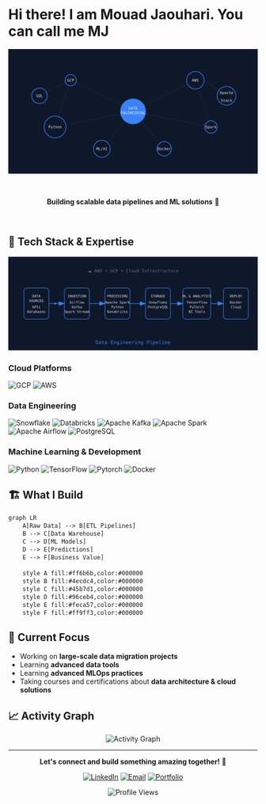 # Hi there! I am Mouad Jaouhari. You can call me MJ

<div align="center">
  
  ![Skills Constellation](./skills-constellation.svg)
  
  <br/>
  
  **Building scalable data pipelines and ML solutions** 🚀
  
  <br/>
  
</div>

## 🔧 Tech Stack & Expertise

<div align="center">
  
  ![Data Pipeline](./data-pipeline-flow.svg)
  
</div>

### Cloud Platforms
![GCP](https://img.shields.io/badge/Google_Cloud-4285F4?style=for-the-badge&logo=google-cloud&logoColor=white)
![AWS](https://img.shields.io/badge/Amazon_AWS-FF9900?style=for-the-badge&logo=amazon-aws&logoColor=white)

### Data Engineering
![Snowflake](https://img.shields.io/badge/Snowflake-29B5E8?style=for-the-badge&logo=snowflake&logoColor=white)
![Databricks](https://img.shields.io/badge/Databricks-FF3621?style=for-the-badge&logo=databricks&logoColor=white)
![Apache Kafka](https://img.shields.io/badge/Apache_Kafka-231F20?style=for-the-badge&logo=apache-kafka&logoColor=white)
![Apache Spark](https://img.shields.io/badge/Apache_Spark-E25A1C?style=for-the-badge&logo=apache-spark&logoColor=white)
![Apache Airflow](https://img.shields.io/badge/Apache_Airflow-017CEE?style=for-the-badge&logo=apache-airflow&logoColor=white)
![PostgreSQL](https://img.shields.io/badge/PostgreSQL-316192?style=for-the-badge&logo=postgresql&logoColor=white)

### Machine Learning & Development
![Python](https://img.shields.io/badge/Python-FFD43B?style=for-the-badge&logo=python&logoColor=blue)
![TensorFlow](https://img.shields.io/badge/TensorFlow-FF6F00?style=for-the-badge&logo=tensorflow&logoColor=white)
![Pytorch](https://img.shields.io/badge/PyTorch-EE4C2C?style=for-the-badge&logo=pytorch&logoColor=white)
![Docker](https://img.shields.io/badge/Docker-2CA5E0?style=for-the-badge&logo=docker&logoColor=white)


## 🏗️ What I Build

```mermaid
graph LR
    A[Raw Data] --> B[ETL Pipelines]
    B --> C[Data Warehouse]
    C --> D[ML Models]
    D --> E[Predictions]
    E --> F[Business Value]
    
    style A fill:#ff6b6b,color:#000000
    style B fill:#4ecdc4,color:#000000
    style C fill:#45b7d1,color:#000000
    style D fill:#96ceb4,color:#000000
    style E fill:#feca57,color:#000000
    style F fill:#ff9ff3,color:#000000
```

## 🚀 Current Focus

- Working on **large-scale data migration projects**
- Learning **advanced data tools**
- Learning **advanced MLOps practices**
- Taking courses and certifications about **data architecture & cloud solutions**

## 📈 Activity Graph

<div align="center">
  
  ![Activity Graph](https://github-readme-activity-graph.vercel.app/graph?username=mouadja02&theme=tokyo-night&area=true&hide_border=true)
  
</div>

---

<div align="center">
  
  **Let's connect and build something amazing together!** 🚀
  
  [![LinkedIn](https://img.shields.io/badge/LinkedIn-0077B5?style=for-the-badge&logo=linkedin&logoColor=white)](https://www.linkedin.com/in/j-mouad)
  [![Email](https://img.shields.io/badge/Email-D14836?style=for-the-badge&logo=gmail&logoColor=white)](mailto:mouad.jaouhari@bordeaux-inp.fr)
  [![Portfolio](https://img.shields.io/badge/Portfolio-000000?style=for-the-badge&logo=About.me&logoColor=white)](https://mouadja02.github.io/MJEngi/)
  
  ![Profile Views](https://komarev.com/ghpvc/?username=mouadja02&color=blue&style=flat-square)
  
</div> 

